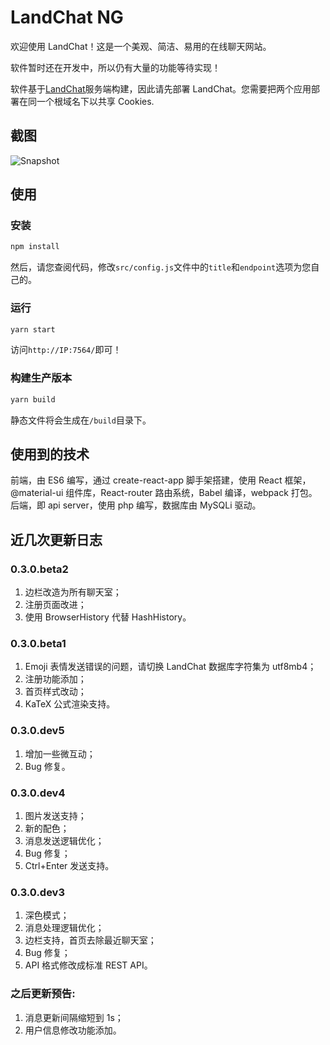 # LandChat NG

欢迎使用 LandChat！这是一个美观、简洁、易用的在线聊天网站。

软件暂时还在开发中，所以仍有大量的功能等待实现！

软件基于[LandChat](https://github.com/landchat/landchat)服务端构建，因此请先部署 LandChat。您需要把两个应用部署在同一个根域名下以共享 Cookies.

## 截图

![Snapshot](https://p.hywiki.xyz/2021/08/29/89757efa467bf.png)

## 使用

### 安装

```bash
npm install
```

然后，请您查阅代码，修改`src/config.js`文件中的`title`和`endpoint`选项为您自己的。

### 运行

```bash
yarn start
```

访问`http://IP:7564/`即可！

### 构建生产版本

```bash
yarn build
```

静态文件将会生成在`/build`目录下。

## 使用到的技术

前端，由 ES6 编写，通过 create-react-app 脚手架搭建，使用 React 框架，@material-ui 组件库，React-router 路由系统，Babel 编译，webpack 打包。
后端，即 api server，使用 php 编写，数据库由 MySQLi 驱动。

## 近几次更新日志

### 0.3.0.beta2

1. 边栏改造为所有聊天室；
2. 注册页面改进；
3. 使用 BrowserHistory 代替 HashHistory。

### 0.3.0.beta1

1. Emoji 表情发送错误的问题，请切换 LandChat 数据库字符集为 utf8mb4；
2. 注册功能添加；
3. 首页样式改动；
4. KaTeX 公式渲染支持。

### 0.3.0.dev5

1. 增加一些微互动；
2. Bug 修复。

### 0.3.0.dev4

1. 图片发送支持；
2. 新的配色；
3. 消息发送逻辑优化；
4. Bug 修复；
5. Ctrl+Enter 发送支持。

### 0.3.0.dev3

1. 深色模式；
2. 消息处理逻辑优化；
3. 边栏支持，首页去除最近聊天室；
4. Bug 修复；
5. API 格式修改成标准 REST API。

### 之后更新预告:

1. 消息更新间隔缩短到 1s；
2. 用户信息修改功能添加。
